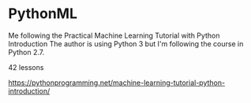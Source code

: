 # PythonML
Me following the Practical Machine Learning Tutorial with Python Introduction
The author is using Python 3 but I'm following the course in Python 2.7.

42 lessons

https://pythonprogramming.net/machine-learning-tutorial-python-introduction/
